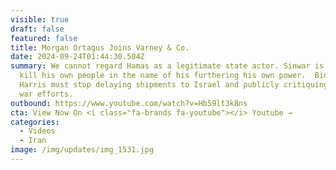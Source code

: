 ```yaml
---
visible: true
draft: false
featured: false
title: Morgan Ortagus Joins Varney & Co.
date: 2024-09-24T01:44:30.504Z
summary: We cannot regard Hamas as a legitimate state actor. Sinwar is happy to
  kill his own people in the name of his furthering his own power.  Biden and
  Harris must stop delaying shipments to Israel and publicly critiquing their
  war efforts.
outbound: https://www.youtube.com/watch?v=Hb59lt3k8ns
cta: View Now On <i class="fa-brands fa-youtube"></i> Youtube →
categories:
  - Videos
  - Iran
image: /img/updates/img_1531.jpg
---
```

